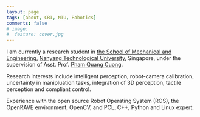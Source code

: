 ```yaml
---
layout: page
tags: [about, CRI, NTU, Robotics]
comments: false
# image:
#  feature: cover.jpg
---
```


I am currently a research student in [the School of Mechanical and
Engineering](http://www.mae.ntu.edu.sg/Pages/Home.aspx), [Nanyang
Technological University](http://www.ntu.edu.sg/Pages/home.aspx),
Singapore, under the supervision of Asst. Prof. [Pham Quang Cuong](http://www.ntu.edu.sg/home/cuong/).

Research interests include intelligent perception, robot-camera
calibration, uncertainty in manipluation tasks, integration of 3D
perception, tactile perception and compliant control.

Experience with the open source Robot Operating System (ROS), the
OpenRAVE environment, OpenCV, and PCL. C++, Python and Linux expert.
